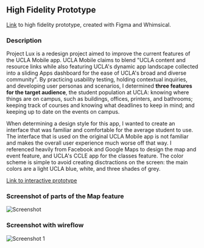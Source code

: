 ## High Fidelity Prototype
[Link](https://www.figma.com/file/EWFZZuedW35zgAn3sxquTd/dh150?node-id=0%3A1) to high fidelity prototype, created with Figma and Whimsical.

### Description
Project Lux is a redesign project aimed to improve the current features of the UCLA Mobile app. UCLA Mobile claims to blend "UCLA content and resource links while also featuring UCLA's dynamic app landscape collected into a sliding Apps dashboard for the ease of UCLA's broad and diverse community". By practicing usability testing, holding contextual inquiries, and developing user personas and scenarios, I determined **three features for the target audience**, the student population at UCLA: knowing where things are on campus, such as buildings, offices, printers, and bathrooms; keeping track of courses and knowing what deadlines to keep in mind; and keeping up to date on the events on campus.

When determining a design style for this app, I wanted to create an interface that was familiar and comfortable for the average student to use. The interface that is used on the original UCLA Mobile app is not familiar and makes the overall user experience much worse off that way. I referenced heavily from Facebook and Google Maps to design the map and event feature, and UCLA's CCLE app for the classes feature. The color scheme is simple to avoid creating disctractions on the screen: the main colors are a light UCLA blue, white, and three shades of grey. 

[Link to interactive prototype](https://www.figma.com/proto/EWFZZuedW35zgAn3sxquTd/dh150?node-id=1%3A3&scaling=scale-down)

### Screenshot of parts of the Map feature
![Screenshot](https://user-images.githubusercontent.com/59623146/75790268-c8a75400-5d1f-11ea-95e8-adec3bc2f5c0.png)

### Screenshot with wireflow 
![Screenshot 1](https://user-images.githubusercontent.com/59623146/75790978-c265a780-5d20-11ea-9ef0-43151aab17e7.png)
